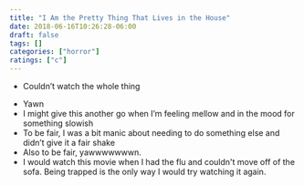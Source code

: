 ```yaml
---
title: "I Am the Pretty Thing That Lives in the House"
date: 2018-06-16T10:26:28-06:00
draft: false
tags: []
categories: ["horror"]
ratings: ["c"]
---
```


* Couldn’t watch the whole thing
<!--more-->
* Yawn
* I might give this another go when I’m feeling mellow and in the mood for something slowish
* To be fair, I was a bit manic about needing to do something else and didn’t give it a fair shake
* Also to be fair, yawwwwwwwn.
* I would watch this movie when I had the flu and couldn't move off of the sofa. Being trapped is the only way I would try watching it again.